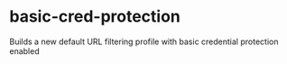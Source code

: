 # basic-cred-protection
Builds a new default URL filtering profile with basic credential protection enabled
